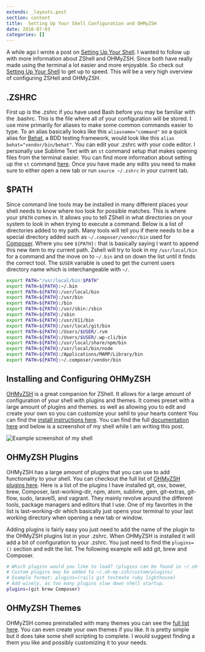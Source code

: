 ```yaml
---
extends: _layouts.post
section: content
title:  Setting Up Your Shell Configuration and OHMyZSH
date: 2016-07-03
categories: []
---
```

A while ago I wrote  a post on [Setting Up Your Shell](/2015/09/29/setting-up-your-shell/). I wanted to follow up with more information about ZShell and OHMyZSH. Since both have really made using the terminal a lot easier and more enjoyable. So check out [Setting Up Your Shell](/2015/09/29/setting-up-your-shell/) to get up to speed. This will be a very high overview of configuring ZSHell and OHMyZSH.

## .ZSHRC
First up is the .zshrc if you have used Bash before you may be familiar with the .bashrc. This is the file where all of your configuration will be stored. I use mine primarily for aliases to make some common commands easier to type. To an alias basically looks like this `aliasname="command"` so a quick alias for [Behat](http://docs.behat.org/), a BDD testing framework, would look like this `alias behat="vendor/bin/behat"`. You can edit your .zshrc with your code editor. I personally use Sublime Text with an `st` command setup that makes opening files from the terminal easier. You can find more information about setting up the `st` command [here](https://www.sublimetext.com/docs/3/osx_command_line.html). Once you have made any edits you need to make sure to either open a new tab or run `source ~/.zshrc` in your current tab.

## $PATH
Since command line tools may be installed in many different places your shell needs to know where too look for possible matches. This is where your `$PATH` comes in. It allows you to tell ZShell in what directories on your system to look in when trying to execute a command. Below is a list of directories added to my path. Many tools will tell you if there needs to be a special directory added such as  `~/.composer/vendor/bin` used for [Composer](https://getcomposer.org/). Where you see `${PATH}:` that is basically saying I want to append this new item to my current path. Zshell will try to look in my `/usr/local/bin` for a command and the move on to `~/.bin` and on down the list until it finds the correct tool. The `$USER` variable is used to get the current users directory name which is interchangeable with `~/`.
```bash
export PATH="/usr/local/bin:$PATH"
export PATH=${PATH}:~/.bin
export PATH=${PATH}:/usr/local/bin
export PATH=${PATH}:/usr/bin
export PATH=${PATH}:/bin
export PATH=${PATH}:/usr/sbin:/sbin
export PATH=${PATH}:/sbin
export PATH=${PATH}:/usr/X11/bin
export PATH=${PATH}:/usr/local/git/bin
export PATH=${PATH}:/Users/$USER/.rvm
export PATH=${PATH}:/Users/$USER/.wp-cli/bin
export PATH=${PATH}:/usr/local/share/npm/bin
export PATH=${PATH}:/usr/local/bin/node
export PATH=${PATH}:/Applications/MAMP/Library/bin
export PATH=${PATH}:~/.composer/vendor/bin
```

## Installing and Configuring OHMyZSH
[OHMyZSH](https://github.com/robbyrussell/oh-my-zsh) is a great companion for ZShell. It allows for a large amount of configuration of your shell with plugins and themes. It comes preset with a large amount of plugins and themes. ss well as allowing you to edit and create your own so you can customize your sehll to your hearts content  You can find the [install instructions here](https://github.com/robbyrussell/oh-my-zsh#basic-installation). You can find the full [documentation here](http://ohmyz.sh/) and below is a screenshot of my shell while I am writing this post.

![Example screenshot of my shell](/uploads/setting-up-your-shell-configuration-and-ohmyzsh-shell-example.png)


## OHMyZSH Plugins
OHMyZSH has a large amount of plugins that you can use to add functionality to your shell. You can checkout the full list of [OHMyZSH plugins here](https://github.com/robbyrussell/oh-my-zsh/wiki/Plugins). Here is a list of the plugins I have installed git, osx, bower, brew, Composer, last-working-dir, npm, atom, sublime, gem, git-extras, git-flow, sudo, laravel5, and vagrant. They mainly revolve around the different tools, package managers and editors that I use. One of my favorites in the list is last-working-dir which basically just opens your terminal to your last working directory when opening a new tab or window.

Adding plugins is fairly easy you just need to add the name of the plugin to the OHMyZSH plugins list in your .zshrc. When OHMyZSH is installed it will add a bit of configuration to your .zshrc. You just need to find the `plugins=()` section and edit the list. The following example will add git, brew and Composer.
```bash
# Which plugins would you like to load? (plugins can be found in ~/.oh-my-zsh/plugins/*)
# Custom plugins may be added to ~/.oh-my-zsh/custom/plugins/
# Example format: plugins=(rails git textmate ruby lighthouse)
# Add wisely, as too many plugins slow down shell startup.
plugins=(git brew Composer)
```

## OHMyZSH Themes
OHMyZSH comes preinstalled with many themes you can see the [full list here](https://github.com/robbyrussell/oh-my-zsh/wiki/themes). You can even create your own themes if you like. It is pretty simple but it does take some shell scripting to complete.  I would suggest finding a them you like and possibly customizing it to your needs.
